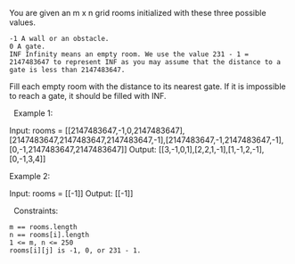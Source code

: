You are given an m x n grid rooms initialized with these three possible values.


	-1 A wall or an obstacle.
	0 A gate.
	INF Infinity means an empty room. We use the value 231 - 1 = 2147483647 to represent INF as you may assume that the distance to a gate is less than 2147483647.


Fill each empty room with the distance to its nearest gate. If it is impossible to reach a gate, it should be filled with INF.

 
Example 1:

Input: rooms = [[2147483647,-1,0,2147483647],[2147483647,2147483647,2147483647,-1],[2147483647,-1,2147483647,-1],[0,-1,2147483647,2147483647]]
Output: [[3,-1,0,1],[2,2,1,-1],[1,-1,2,-1],[0,-1,3,4]]


Example 2:

Input: rooms = [[-1]]
Output: [[-1]]


 
Constraints:


	m == rooms.length
	n == rooms[i].length
	1 <= m, n <= 250
	rooms[i][j] is -1, 0, or 231 - 1.

